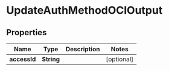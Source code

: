 

# UpdateAuthMethodOCIOutput


## Properties

| Name | Type | Description | Notes |
|------------ | ------------- | ------------- | -------------|
|**accessId** | **String** |  |  [optional] |



